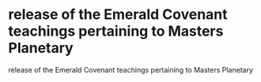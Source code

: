 # release of the Emerald Covenant teachings pertaining to Masters Planetary

release of the Emerald Covenant teachings pertaining to Masters Planetary